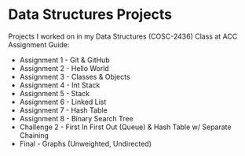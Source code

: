 # Data Structures Projects
Projects I worked on in my Data Structures (COSC-2436) Class at ACC\
Assignment Guide:
* Assignment 1 - Git & GitHub
* Assignment 2 - Hello World
* Assignment 3 - Classes & Objects
* Assignment 4 - Int Stack
* Assignment 5 - Stack
* Assignment 6 - Linked List
* Assignment 7 - Hash Table
* Assignment 8 - Binary Search Tree
* Challenge 2 - First In First Out (Queue) & Hash Table w/ Separate Chaining
* Final - Graphs (Unweighted, Undirected)
